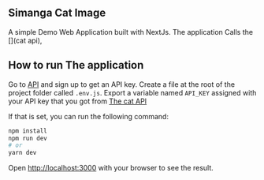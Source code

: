 ## Simanga Cat Image

A simple Demo Web Application built with NextJs. The application Calls the [](cat api),

## How to run The application

Go to [API](https://thecatapi.com/) and sign up to get an API key.
Create a file at the root of the project folder called `.env.js`.
Export a variable named `API_KEY` assigned with your API key that you got from [The cat API](https://thecatapi.com/)

If that is set, you can run the following command:

```bash
npm install
npm run dev
# or
yarn dev
```
Open [http://localhost:3000](http://localhost:3000) with your browser to see the result.

